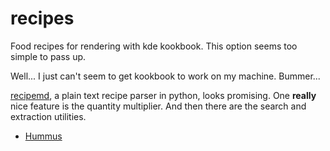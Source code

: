 # recipes
Food recipes for rendering with kde kookbook. This option seems too simple to pass up.

Well... I just can't seem to get kookbook to work on my machine. Bummer...

[recipemd](http://recipemd.org), a plain text recipe parser in python, looks promising. One **really** nice feature is the quantity multiplier. And then there are the search and extraction utilities.


- [Hummus](recipes/hummus.md)
